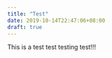 ```yaml
---
title: "Test"
date: 2019-10-14T22:47:06+08:00
draft: true
---
```


This is a test test testing test!!!

